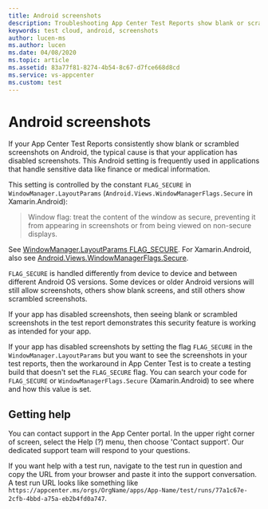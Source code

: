 ```yaml
---
title: Android screenshots
description: Troubleshooting App Center Test Reports show blank or scrambled screenshots on Android
keywords: test cloud, android, screenshots
author: lucen-ms
ms.author: lucen
ms.date: 04/08/2020
ms.topic: article
ms.assetid: 83a77f81-8274-4b54-8c67-d7fce668d8cd
ms.service: vs-appcenter
ms.custom: test
---
```


# Android screenshots
If your App Center Test Reports consistently show blank or scrambled screenshots on Android, the typical cause is that your application has disabled screenshots. This Android setting is frequently used in applications that handle sensitive data like finance or medical information.

This setting is controlled by the constant `FLAG_SECURE` in `WindowManager.LayoutParams` (`Android.Views.WindowManagerFlags.Secure` in Xamarin.Android):

 >Window flag: treat the content of the window as secure, preventing it from appearing in screenshots or from being viewed on non-secure displays.

See [WindowManager.LayoutParams FLAG_SECURE](https://developer.android.com/reference/android/view/WindowManager.LayoutParams#FLAG_SECURE). For Xamarin.Android, also see [Android.Views.WindowManagerFlags.Secure](/dotnet/api/android.views.windowmanagerflags).

`FLAG_SECURE` is handled differently from device to device and between different Android OS versions. Some devices or older Android versions will still allow screenshots, others show blank screens, and still others show scrambled screenshots.

If your app has disabled screenshots, then seeing blank or scrambled screenshots in the test report demonstrates this security feature is working as intended for your app.

If your app has disabled screenshots by setting the flag `FLAG_SECURE` in the `WindowManager.LayoutParams` but you want to see the screenshots in your test reports, then the workaround in App Center Test is to create a testing build that doesn't set the `FLAG_SECURE` flag. You can search your code for `FLAG_SECURE` or `WindowManagerFlags.Secure` (Xamarin.Android) to see where and how this value is set.

## Getting help
You can contact support in the App Center portal. In the upper right corner of screen, select the Help (?) menu, then choose 'Contact support'. Our dedicated support team will respond to your questions.

If you want help with a test run, navigate to the test run in question and copy the URL from your browser and paste it into the support conversation. A test run URL looks like something like `https://appcenter.ms/orgs/OrgName/apps/App-Name/test/runs/77a1c67e-2cfb-4bbd-a75a-eb2b4fd0a747`.

